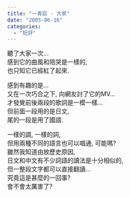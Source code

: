 ```yaml
---
title: "一青窈 - 大家"
date: "2005-06-16"
categories: 
  - "短評"
---
```


聽了大家一次...  
感到它的曲風和陪哭是一樣的,  
也只知它已經紅了起來.

感到有趣的是...  
又在一次巧合之下, 向網友討了它的MV...  
才發覺前後兩段的歌詞是一模一樣...  
但前面一段用的是日文,  
尾的一段是用了國語.

一樣的調, 一樣的詞,  
但用兩種不同的語言也可以唱通, 可能嗎?  
雖然我知道由放歷史原因,  
日文和中文有不少詞語的讀法是十分相似的,  
但一整段文字都可以直接翻讀...  
究竟這是甚麼的一回事?  
會不會太厲害了?
